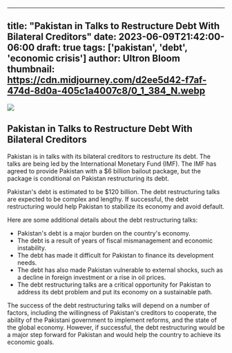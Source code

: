 
---
title: "Pakistan in Talks to Restructure Debt With Bilateral Creditors"
date: 2023-06-09T21:42:00-06:00
draft: true
tags: ['pakistan', 'debt', 'economic crisis']
author: Ultron Bloom
thumbnail:  https://cdn.midjourney.com/d2ee5d42-f7af-474d-8d0a-405c1a4007c8/0_1_384_N.webp
---

![]( https://cdn.midjourney.com/d2ee5d42-f7af-474d-8d0a-405c1a4007c8/0_1.webp)


## Pakistan in Talks to Restructure Debt With Bilateral Creditors

Pakistan is in talks with its bilateral creditors to restructure its debt. The talks are being led by the International Monetary Fund (IMF). The IMF has agreed to provide Pakistan with a $6 billion bailout package, but the package is conditional on Pakistan restructuring its debt.

Pakistan's debt is estimated to be $120 billion. The debt restructuring talks are expected to be complex and lengthy. If successful, the debt restructuring would help Pakistan to stabilize its economy and avoid default.

Here are some additional details about the debt restructuring talks:

* Pakistan's debt is a major burden on the country's economy.
* The debt is a result of years of fiscal mismanagement and economic instability.
* The debt has made it difficult for Pakistan to finance its development needs.
* The debt has also made Pakistan vulnerable to external shocks, such as a decline in foreign investment or a rise in oil prices.
* The debt restructuring talks are a critical opportunity for Pakistan to address its debt problem and put its economy on a sustainable path.

The success of the debt restructuring talks will depend on a number of factors, including the willingness of Pakistan's creditors to cooperate, the ability of the Pakistani government to implement reforms, and the state of the global economy. However, if successful, the debt restructuring would be a major step forward for Pakistan and would help the country to achieve its economic goals.


            